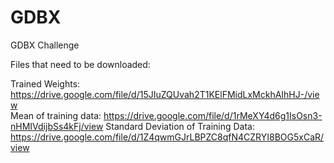 # GDBX
GDBX Challenge

Files that need to be downloaded:

Trained Weights:                          https://drive.google.com/file/d/15JIuZQUvah2T1KElFMidLxMckhAIhHJ-/view   
Mean of training data:                    https://drive.google.com/file/d/1rMeXY4d6g1IsOsn3-nHMIVdijbSs4kFj/view
Standard Deviation of Training Data:      https://drive.google.com/file/d/1Z4qwmGJrLBPZC8qfN4CZRYI8BOG5xCaR/view 
